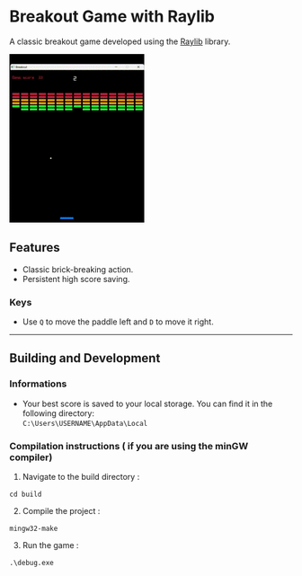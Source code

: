 # Breakout Game with Raylib

A classic breakout game developed using the [Raylib](https://www.raylib.com/) library.

![Gameplay](https://github.com/EzTaah/cpp-breakout/blob/main/assets/gameplay.gif)


## Features
- Classic brick-breaking action.
- Persistent high score saving.

### Keys
- Use `Q` to move the paddle left and `D` to move it right.

---

## Building and Development

### Informations
- Your best score is saved to your local storage. You can find it in the following directory:   
```C:\Users\USERNAME\AppData\Local```

### Compilation instructions ( if you are using the minGW compiler)

1. Navigate to the build directory : 
```
cd build 
```

2. Compile the project :   
``` 
mingw32-make 
```

3. Run the game :   
```
.\debug.exe
```
